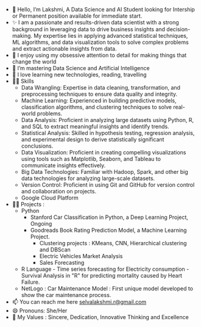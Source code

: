 - 👋 Hello, I’m Lakshmi, A Data Science and AI Student looking for Intership or Permanent position available for immediate start.
- ✨ I am a passionate and results-driven data scientist with a strong background in leveraging data to drive business insights and decision-making. My expertise lies in applying advanced statistical techniques, ML algorithms, and data visualization tools to solve complex problems and extract actionable insights from data.
- 👀 I enjoy using my obsessive attention to detail for making things that change the world
- 🌱 I’m mastering Data Science and Artificial Intelligence 
- 💞️ I love learning new technologies, reading, travelling
-  🤹‍♂️ Skills
	- Data Wrangling: Expertise in data cleaning, transformation, and preprocessing techniques to ensure data quality and integrity.
	- Machine Learning: Experienced in building predictive models, classification algorithms, and clustering techniques to solve real-world problems.
	- Data Analysis: Proficient in analyzing large datasets using Python, R, and SQL to extract meaningful insights and identify trends.
	- Statistical Analysis: Skilled in hypothesis testing, regression analysis, and experimental design to derive statistically significant conclusions.
	- Data Visualization: Proficient in creating compelling visualizations using tools such as Matplotlib, Seaborn, and Tableau to communicate insights effectively.
	- Big Data Technologies: Familiar with Hadoop, Spark, and other big data technologies for analyzing large-scale datasets.
	- Version Control: Proficient in using Git and GitHub for version control and collaboration on projects.
 	- Google Cloud Platform
- 🧑‍💻 Projects :
	- Python
   		- Stanford Car Classification in Python, a Deep Learning Project, Ongoing
 		- Goodreads Book Rating Prediction Model, a Machine Learning Project.
     		- Clustering projects : KMeans, CNN, Hierarchical clustering and DBScan
        	- Electric Vehicles Market Analysis
        	- Sales Forecasting
	- R Language
          	- Time series forecasting for Electricity consumption
          	- Survival Analysis in "R" for predicting mortality caused by Heart Failure.
	- NetLogo : Car Maintenance Model : First unique model developed to show the car maintenance process.
- 📫 You can reach me here selvalakshmi.r@gmail.com
- 😄 Pronouns: She/Her
- 💪 My Values : Sincere, Dedication, Innovative Thinking and Excellence

   
